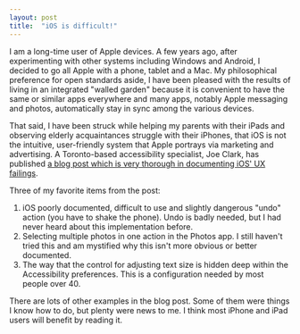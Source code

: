```yaml
---
layout: post
title:  "iOS is difficult!"
---
```

I am a long-time user of Apple devices. A few years ago, after experimenting with other systems including Windows and Android, I decided to go all Apple with a phone, tablet and a Mac. My philosophical preference for open standards aside, I have been pleased with the results of living in an integrated "walled garden" because it is convenient to have the same or similar apps everywhere and many apps, notably Apple messaging and photos, automatically stay in sync among the various devices.

That said, I have been struck while helping my parents with their iPads and observing elderly acquaintances struggle with their iPhones, that iOS is not the intuitive, user-friendly system that Apple portrays via marketing and advertising. A Toronto-based accessibility specialist, Joe Clark, has published [a blog post which is very thorough in documenting iOS' UX failings](https://blog.fawny.org/2018/10/22/hardtouse/).

Three of my favorite items from the post:

1. iOS poorly documented, difficult to use and slightly dangerous "undo" action (you have to shake the phone). Undo is badly needed, but I had never heard about this implementation before.
2. Selecting multiple photos in one action in the Photos app. I still haven't tried this and am mystified why this isn't more obvious or better documented.
3. The way that the control for adjusting text size is hidden deep within the Accessibility preferences. This is a configuration needed by most people over 40.

There are lots of other examples in the blog post. Some of them were things I know how to do, but plenty were news to me. I think most iPhone and iPad users will benefit by reading it.
